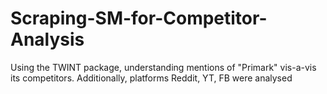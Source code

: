 # Scraping-SM-for-Competitor-Analysis
Using the TWINT package, understanding mentions of "Primark" vis-a-vis its competitors.
Additionally, platforms Reddit, YT, FB were analysed
